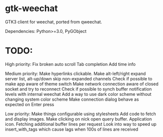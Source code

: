 # gtk-weechat
GTK3 client for weechat, ported from qweechat.

Dependencies:
Python>=3.0,
PyGObject

# TODO:
High priority:
Fix broken auto scroll
Tab completion
Add time info

Medium priority:
Make hyperlinks clickable.
Make alt-left/right expand server list, alt-up/down skip non-expanded channels
Check if possible to make app aware of theme switch
Make network connection aware of closed socket and try to reconnect
Check if possible to synch buffer notification levels with internal weechat 
Add a way to use dark color scheme without changing system color scheme
Make connection dialog behave as expected on Enter press

Low priority:
Make things configurable using stylesheets
Add code to fetch and display images.
Make clicking on nick open query buffer.
Application icon.
Fetching additional buffer lines per request
Look into way to speed up insert_with_tags which cause lags when 100s of lines are received

